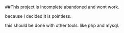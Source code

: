 ##This project is incomplete
abandoned and wont work.

because I decided it is pointless.

this should be done with other tools. like php and mysql.
